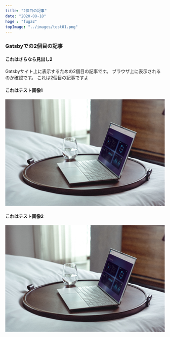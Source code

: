 ```yaml
---
title: "2個目の記事"
date: "2020-08-18"
hoge : "fuga2"
topImage: "../images/test01.png"
---
```


### Gatsbyでの2個目の記事

#### これはさらなら見出し2

Gatsbyサイト上に表示するための2個目の記事です。
ブラウザ上に表示されるのか確認です。
これは2個目の記事ですよ

#### これはテスト画像1
![テスト画像](../images/test01.png)

#### これはテスト画像2
![テスト画像](../images/test01.png)
